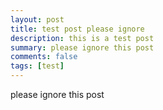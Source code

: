 ```yaml
---
layout: post
title: test post please ignore
description: this is a test post
summary: please ignore this post
comments: false
tags: [test]
---
```


please ignore this post

